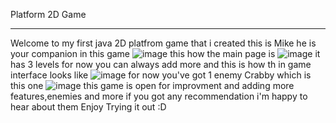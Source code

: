 Platform 2D Game
********
Welcome to my first java 2D platfrom game that i created 
this is Mike he is your companion in this game 
![image](https://user-images.githubusercontent.com/103119019/224543406-6f8ef71f-6137-4d8e-a5c8-b257cf3f0612.png)
this how the main page is
![image](https://user-images.githubusercontent.com/103119019/224543477-2fa3f37c-4572-4b67-b3dd-7101dcbd8a70.png)
it has 3 levels for now you can always add more 
and this is how th in game interface looks like
![image](https://user-images.githubusercontent.com/103119019/224543507-f3564460-2bf1-4f9a-8a11-10ed5210a0af.png)
for now you've got 1 enemy Crabby which is this one 
![image](https://user-images.githubusercontent.com/103119019/224543537-2f9feeb3-1100-4e98-9655-dcad93f62ea2.png)
this game is open for improvment and adding more features,enemies and more
if you got any recommendation i'm happy to hear about them 
Enjoy Trying it out :D
